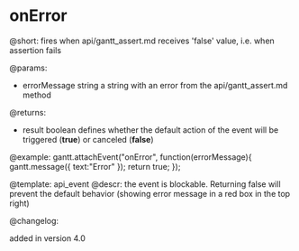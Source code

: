 onError
=============

@short:
	fires when api/gantt_assert.md receives 'false' value, i.e. when assertion fails

@params:
- errorMessage		string			a string with an error from the api/gantt_assert.md method

@returns:  
- result     boolean       defines whether the default action of the event will be triggered (<b>true</b>) or canceled (<b>false</b>) 

@example:
gantt.attachEvent("onError", function(errorMessage){
	gantt.message({
    	text:"Error"
    });
    return true;
});

@template:	api_event
@descr:
the event is blockable. Returning false will prevent the default behavior (showing error message in a red box in the top right)

@changelog:

added in version 4.0
